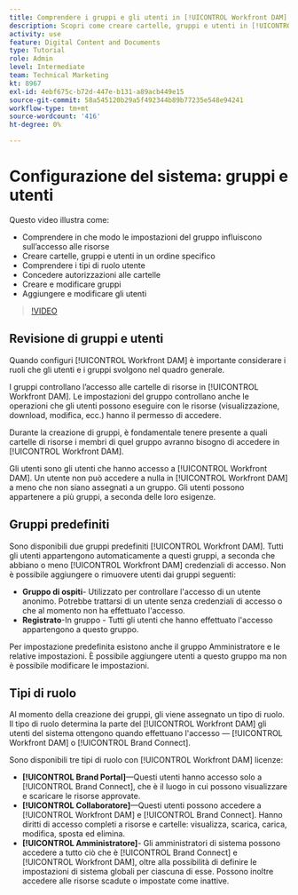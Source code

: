 ```yaml
---
title: Comprendere i gruppi e gli utenti in [!UICONTROL Workfront DAM]
description: Scopri come creare cartelle, gruppi e utenti in [!UICONTROL Workfront DAM]. Comprendere i tipi di ruolo utente e concedere autorizzazioni alle cartelle.
activity: use
feature: Digital Content and Documents
type: Tutorial
role: Admin
level: Intermediate
team: Technical Marketing
kt: 8967
exl-id: 4ebf675c-b72d-447e-b131-a89acb449e15
source-git-commit: 58a545120b29a5f492344b89b77235e548e94241
workflow-type: tm+mt
source-wordcount: '416'
ht-degree: 0%

---
```


# Configurazione del sistema: gruppi e utenti

Questo video illustra come:

* Comprendere in che modo le impostazioni del gruppo influiscono sull’accesso alle risorse
* Creare cartelle, gruppi e utenti in un ordine specifico
* Comprendere i tipi di ruolo utente
* Concedere autorizzazioni alle cartelle
* Creare e modificare gruppi
* Aggiungere e modificare gli utenti

>[!VIDEO](https://video.tv.adobe.com/v/335230/?quality=12)

## Revisione di gruppi e utenti

Quando configuri [!UICONTROL Workfront DAM] è importante considerare i ruoli che gli utenti e i gruppi svolgono nel quadro generale.

I gruppi controllano l’accesso alle cartelle di risorse in [!UICONTROL Workfront DAM]. Le impostazioni del gruppo controllano anche le operazioni che gli utenti possono eseguire con le risorse (visualizzazione, download, modifica, ecc.) hanno il permesso di accedere.

Durante la creazione di gruppi, è fondamentale tenere presente a quali cartelle di risorse i membri di quel gruppo avranno bisogno di accedere in [!UICONTROL Workfront DAM].

Gli utenti sono gli utenti che hanno accesso a [!UICONTROL Workfront DAM]. Un utente non può accedere a nulla in [!UICONTROL Workfront DAM] a meno che non siano assegnati a un gruppo. Gli utenti possono appartenere a più gruppi, a seconda delle loro esigenze.

## Gruppi predefiniti

Sono disponibili due gruppi predefiniti [!UICONTROL Workfront DAM]. Tutti gli utenti appartengono automaticamente a questi gruppi, a seconda che abbiano o meno [!UICONTROL Workfront DAM] credenziali di accesso. Non è possibile aggiungere o rimuovere utenti dai gruppi seguenti:

* **Gruppo di ospiti**- Utilizzato per controllare l&#39;accesso di un utente anonimo. Potrebbe trattarsi di un utente senza credenziali di accesso o che al momento non ha effettuato l&#39;accesso.
* **Registrato**-In gruppo - Tutti gli utenti che hanno effettuato l&#39;accesso appartengono a questo gruppo.

Per impostazione predefinita esistono anche il gruppo Amministratore e le relative impostazioni. È possibile aggiungere utenti a questo gruppo ma non è possibile modificare le impostazioni.

## Tipi di ruolo

Al momento della creazione dei gruppi, gli viene assegnato un tipo di ruolo. Il tipo di ruolo determina la parte del [!UICONTROL Workfront DAM] gli utenti del sistema ottengono quando effettuano l&#39;accesso — [!UICONTROL Workfront DAM] o [!UICONTROL Brand Connect].

Sono disponibili tre tipi di ruolo con [!UICONTROL Workfront DAM] licenze:

* **[!UICONTROL Brand Portal]**—Questi utenti hanno accesso solo a [!UICONTROL Brand Connect], che è il luogo in cui possono visualizzare e scaricare le risorse approvate.
* **[!UICONTROL Collaboratore]**—Questi utenti possono accedere a [!UICONTROL Workfront DAM] e [!UICONTROL Brand Connect]. Hanno diritti di accesso completi a risorse e cartelle: visualizza, scarica, carica, modifica, sposta ed elimina.
* **[!UICONTROL Amministratore]**- Gli amministratori di sistema possono accedere a tutto ciò che è [!UICONTROL Brand Connect] e [!UICONTROL Workfront DAM], oltre alla possibilità di definire le impostazioni di sistema globali per ciascuna di esse. Possono inoltre accedere alle risorse scadute o impostate come inattive.

<!-- 
Learn more graphic & documentation article link, below
* Understanding the difference between Workfront licenses and Workfront DAM role types
* -->
